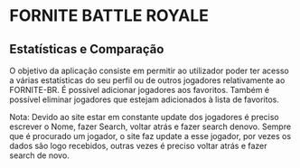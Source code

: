 FORNITE BATTLE ROYALE 
=====================

## Estatísticas e Comparação
 
O objetivo da aplicação consiste em permitir ao utilizador poder ter acesso a várias estatísticas do seu perfil ou de outros jogadores relativamente ao FORNITE-BR.
É possivel adicionar jogadores aos favoritos. Também é possível eliminar jogadores que estejam adicionados à lista de favoritos.

Nota: Devido ao site estar em constante update dos jogadores é preciso escrever o Nome, fazer Search, voltar atrás e fazer search denovo. Sempre que é procurado um jogador, o site faz update a esse jogador,
por vezes os dados são logo recebidos, outras vezes é preciso voltar atrás e fazer search de novo.


 
